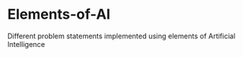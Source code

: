 # Elements-of-AI
Different problem statements implemented using elements of Artificial Intelligence 
